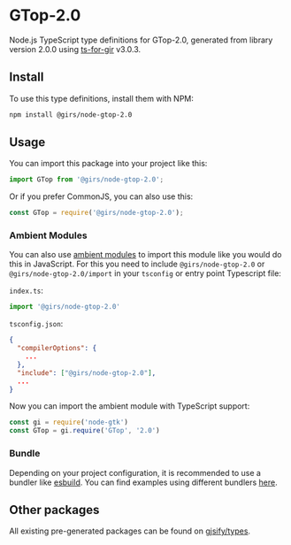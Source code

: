 
# GTop-2.0

Node.js TypeScript type definitions for GTop-2.0, generated from library version 2.0.0 using [ts-for-gir](https://github.com/gjsify/ts-for-gir) v3.0.3.


## Install

To use this type definitions, install them with NPM:
```bash
npm install @girs/node-gtop-2.0
```

## Usage

You can import this package into your project like this:
```ts
import GTop from '@girs/node-gtop-2.0';
```

Or if you prefer CommonJS, you can also use this:
```ts
const GTop = require('@girs/node-gtop-2.0');
```

### Ambient Modules

You can also use [ambient modules](https://github.com/gjsify/ts-for-gir/tree/main/packages/cli#ambient-modules) to import this module like you would do this in JavaScript.
For this you need to include `@girs/node-gtop-2.0` or `@girs/node-gtop-2.0/import` in your `tsconfig` or entry point Typescript file:

`index.ts`:
```ts
import '@girs/node-gtop-2.0'
```

`tsconfig.json`:
```json
{
  "compilerOptions": {
    ...
  },
  "include": ["@girs/node-gtop-2.0"],
  ...
}
```

Now you can import the ambient module with TypeScript support: 

```ts
const gi = require('node-gtk')
const GTop = gi.require('GTop', '2.0')
```


### Bundle

Depending on your project configuration, it is recommended to use a bundler like [esbuild](https://esbuild.github.io/). You can find examples using different bundlers [here](https://github.com/gjsify/ts-for-gir/tree/main/examples).

## Other packages

All existing pre-generated packages can be found on [gjsify/types](https://github.com/gjsify/types).

